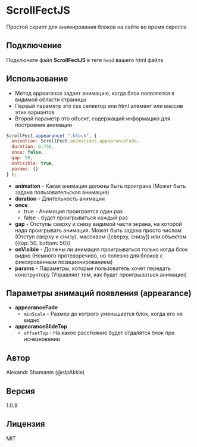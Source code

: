 # ScrollFectJS

Простой скрипт для анимирования блоков на сайте во время скролла

## Подключение

Подключите файл **ScrollFectJS** в теге `head` вашего html файла

## Использование

* Метод appearance задает анимацию, когда блок появляется в видимой области страницы
* Первый параметр это css селектор или html элемент или массив этих вариантов
* Второй параметр это объект, содержащий информацию для построения анимации

```js
ScrollFect.appearance( ".block", {
  animation: ScrollFect.animations.appearanceFade,
  duration: 0.750,
  once: false,
  gap: 50,
  onVisible: true,
  params: {}
} );
```

* **animation** - Какая анимация должны быть проиграна (Может быть задана пользовательская анимация)
* **duration** - Длительность анимации
* **once**
  * true - Анимация проиграется один раз
  * false - будет проигрываться каждый раз
* **gap** - Отступы сверху и снизу видимой части экрана, на которой надо проигрывать анимация. Может быть задана просто числом (Отступ сверху и снизу), массивом ([сверху, снизу]) или объектом ({top: 50, bottom: 50})
* **onVisible** - Должны ли анимация проигрываться только когда блок видно (Немного протеворечиво, но полезно для блоков с фиксированным позиционированием)
* **params** - Параметры, которые пользователь хочет передать конструктору (Управляет тем, как будет проигрываться анимация)

## Параметры анимаций появления (appearance)

* **appearanceFade**
  * `minScale` - Размер до котрого уменьшается блок, когда его не видно
* **appearanceSlideTop**
  * `offsetTop` - На какое расстояние будет отдалятся блок при исчезновении

## Автор

Alexandr Shamanin (@slpAkkie)

## Версия

1.0.9

## Лицензия

MIT
